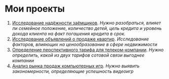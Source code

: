# Мои проекты 
1. [Исследование надёжности заёмщиков](https://github.com/izakson/da_projects/tree/main/borrowers_analysis). *Нужно разобраться, влияет ли семейное положение, количество детей, цель кредита и уровень дохода клиента на факт погашения кредита в срок.*
2. [Исследование объявлений о продаже квартир](https://github.com/izakson/da_projects/tree/main/real_estate_analysis). *Исследование факторов, влияющих на ценообразование в сфере недвижимости*
3. [Определение перспективного тарифа для телеком-компании](https://github.com/izakson/da_projects/tree/main/mobile_tariffs_analysis). *Нужно определить, какой из двух тарифов сотовой связи выгоднее компании*
4. [Анализ рынка продаж компьютерных игр](https://github.com/izakson/da_projects/tree/main/videogames%20analysis). *Нужно выявить закономерности, определяющие успешность видеоигр*

